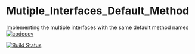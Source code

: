 # Mutiple_Interfaces_Default_Method
Implementing the multiple interfaces with the same default method names
[![codecov](https://codecov.io/gh/raje1reddy/Multiple_Interfaces_Default_Method/branch/master/graph/badge.svg)](https://codecov.io/gh/raje1reddy/Mutiple_Interfaces_Default_Method)

[![Build Status](https://travis-ci.org/raje1reddy/Mutiple_Interfaces_Default_Method.svg?branch=master)](https://travis-ci.org/raje1reddy/Mutiple_Interfaces_Default_Method)
